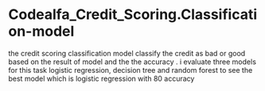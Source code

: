 # Codealfa_Credit_Scoring.Classification-model
the credit scoring classification model classify the credit as bad or good based on the result of model and the the accuracy . i evaluate three models for this task logistic regression, decision tree and random forest to see the best model which is logistic regression with 80 accuracy 
